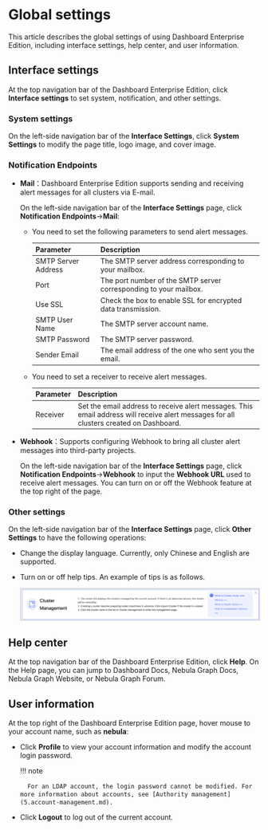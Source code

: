 # Global settings

This article describes the global settings of using Dashboard Enterprise Edition, including interface settings, help center, and user information.  

## Interface settings

At the top navigation bar of the Dashboard Enterprise Edition, click **Interface settings** to set system, notification, and other settings.

### System settings

On the left-side navigation bar of the **Interface Settings**, click **System Settings** to modify the page title, logo image, and cover image.

### Notification Endpoints

- **Mail**：Dashboard Enterprise Edition supports sending and receiving alert messages for all clusters via E-mail.
  
  On the left-side navigation bar of the **Interface Settings** page, click **Notification Endpoints**->**Mail**:

  - You need to set the following parameters to send alert messages.

    | Parameter           | Description                                                         |
    | -------------- | ------------------------------------------------------------ |
    | SMTP Server Address| The SMTP server address corresponding to your mailbox.                               |
    | Port         | The port number of the SMTP server corresponding to your mailbox.                                |
    | Use SSL        | Check the box to enable SSL for encrypted data transmission.                              |
    | SMTP User Name     | The SMTP server account name.                                         |
    | SMTP Password       | The SMTP server password.                                           |
    | Sender Email     | The email address of the one who sent you the email.                                    |

  - You need to set a receiver to receive alert messages.

    | Parameter           | Description                                                         |
    | -------------- | ------------------------------------------------------------ |
    | Receiver         | Set the email address to receive alert messages. This email address will receive alert messages for all clusters created on Dashboard. |

- **Webhook**：Supports configuring Webhook to bring all cluster alert messages into third-party projects.
  
  On the left-side navigation bar of the **Interface Settings** page, click **Notification Endpoints**->**Webhook** to input the **Webhook URL** used to receive alert messages. You can turn on or off the Webhook feature at the top right of the page.

### Other settings

On the left-side navigation bar of the **Interface Settings** page, click **Other Settings** to have the following operations:

- Change the display language. Currently, only Chinese and English are supported.
- Turn on or off help tips. An example of tips is as follows.
  
  ![tips](../nebula-dashboard-ent/figs/tips.png)

## Help center

At the top navigation bar of the Dashboard Enterprise Edition, click **Help**. On the Help page, you can jump to Dashboard Docs, Nebula Graph Docs, Nebula Graph Website, or Nebula Graph Forum.

## User information

At the top right of the Dashboard Enterprise Edition page, hover mouse to your account name, such as **nebula**:

- Click **Profile** to view your account information and modify the account login password.

  !!! note

        For an LDAP account, the login password cannot be modified. For more information about accounts, see [Authority management](5.account-management.md).

- Click **Logout** to log out of the current account.
  
